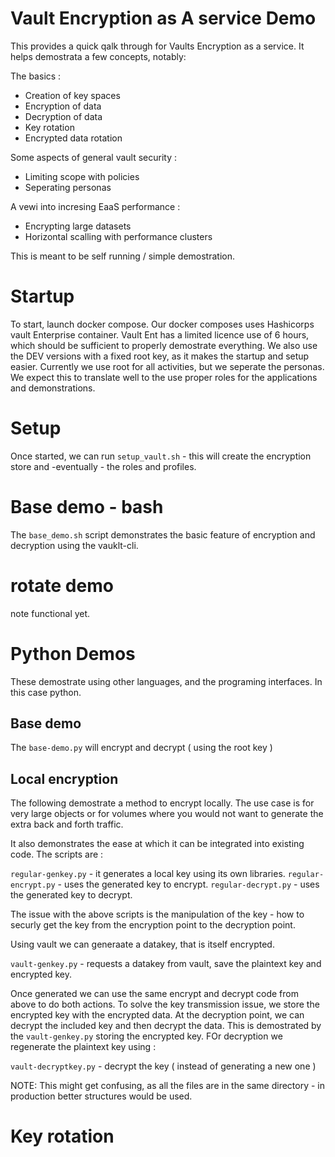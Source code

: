 # Vault Encryption as A service Demo

This provides a quick qalk through for Vaults Encryption as a service. It helps demostrata a few concepts, notably:

The basics : 

- Creation of key spaces
- Encryption of data
- Decryption of data
- Key rotation
- Encrypted data rotation

Some aspects of general vault security :

- Limiting scope with policies
- Seperating personas

A vewi into incresing EaaS performance :

- Encrypting large datasets
- Horizontal scalling with performance clusters

This is meant to be self running / simple demostration. 

# Startup 

To start, launch docker compose. Our docker composes uses Hashicorps vault Enterprise container. Vault Ent has a limited licence use of 6 hours, which should be sufficient to properly demostrate everything. We also use the DEV versions with a fixed root key, as it makes the startup and setup easier. Currently we use root for all activities, but we seperate the personas. We expect this to translate well to the use proper roles for the applications and demonstrations.

# Setup 

Once started, we can run ```setup_vault.sh``` - this will create the encryption store and -eventually - the roles and profiles. 

# Base demo - bash

The ```base_demo.sh``` script demonstrates the basic feature of encryption and decryption using the vauklt-cli.

# rotate demo

note functional yet.

# Python Demos

These demostrate using other languages, and the programing interfaces. In this case python. 

## Base demo

The ```base-demo.py``` will encrypt and decrypt ( using the root key )

## Local encryption

The following demostrate a method to encrypt locally. The use case is for very large objects or for volumes where you would not want to generate the extra back and forth traffic.

It also demonstrates the ease at which it can be integrated into existing code. The scripts are :

```regular-genkey.py```  - it generates a local key using its own libraries.
```regular-encrypt.py``` - uses the generated key to encrypt.
```regular-decrypt.py``` - uses the generated key to decrypt.

The issue with the above scripts is the manipulation of the key - how to securly get the key from the encryption point to the decryption point.

Using vault we can generaate a datakey, that is itself encrypted. 

```vault-genkey.py``` - requests a datakey from vault, save the plaintext key and encrypted key.

Once generated we can use the same encrypt and decrypt code from above to do both actions. To solve the key transmission issue, we store the encrypted key with the encrypted data. At the decryption point, we can decrypt the included key and then decrypt the data. This is demostrated by the ```vault-genkey.py``` storing the encrypted key. FOr decryption we regenerate the plaintext key using :

```vault-decryptkey.py``` - decrypt the key ( instead of generating a new one )

NOTE: This might get confusing, as all the files are in the same directory - in production better structures would be used.

# Key rotation











